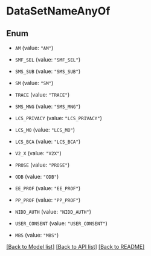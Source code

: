 # DataSetNameAnyOf

## Enum


* `AM` (value: `"AM"`)

* `SMF_SEL` (value: `"SMF_SEL"`)

* `SMS_SUB` (value: `"SMS_SUB"`)

* `SM` (value: `"SM"`)

* `TRACE` (value: `"TRACE"`)

* `SMS_MNG` (value: `"SMS_MNG"`)

* `LCS_PRIVACY` (value: `"LCS_PRIVACY"`)

* `LCS_MO` (value: `"LCS_MO"`)

* `LCS_BCA` (value: `"LCS_BCA"`)

* `V2_X` (value: `"V2X"`)

* `PROSE` (value: `"PROSE"`)

* `ODB` (value: `"ODB"`)

* `EE_PROF` (value: `"EE_PROF"`)

* `PP_PROF` (value: `"PP_PROF"`)

* `NIDD_AUTH` (value: `"NIDD_AUTH"`)

* `USER_CONSENT` (value: `"USER_CONSENT"`)

* `MBS` (value: `"MBS"`)


[[Back to Model list]](../README.md#documentation-for-models) [[Back to API list]](../README.md#documentation-for-api-endpoints) [[Back to README]](../README.md)


